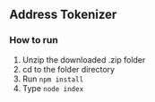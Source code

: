 ## Address Tokenizer

### How to run
1. Unzip the downloaded .zip folder
2. cd to the folder directory
3. Run `npm install`
4. Type `node index`
